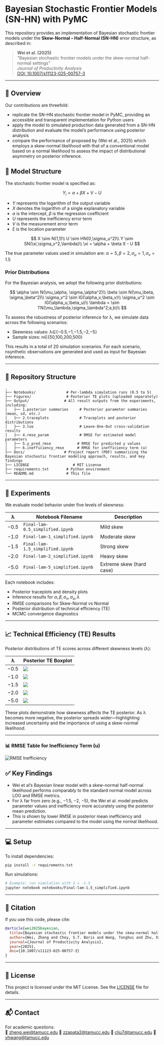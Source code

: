 # Bayesian Stochastic Frontier Models (SN-HN) with PyMC

This repository provides an implementation of Bayesian stochastic frontier models under the **Skew-Normal – Half-Normal (SN-HN)** error structure, as described in:

> **Wei et al. (2025)**  
> "Bayesian stochastic frontier models under the skew-normal half-normal settings"  
> _Journal of Productivity Analysis_  
> [DOI: 10.1007/s11123-025-00757-3](https://doi.org/10.1007/s11123-025-00757-3)

---

## 📌 Overview

Our contributions are threefold:

- replicate the SN-HN stochastic frontier model in PyMC, providing an accessible and transparent implementation for Python users
- apply the model to simulated production data generated from a SN-HN distribution and evaluate the model’s performance using posterior analysis
- compare the performance of proposed by (Wei et al., 2025) which employs a skew-normal likelihood with that of a conventional model based on a normal likelihood to assess the impact of distributional asymmetry on posterior
inference.



## 🧠 Model Structure

The stochastic frontier model is specified as:

$$
Y_i = \alpha + \beta X + V - U
$$

- $Y$ represents the logarithm of the output variable
- $X$ denotes the logarithm of a single explanatory variable
- $\alpha$ is the intercept, $β$ is the regression coefficient
- $U$ represents the inefficiency error term
- $V$ is the measurement error term
- $\xi$ is the location parameter

$$
X \sim N(1,1)\\
U \sim HN(0,\sigma_u^2)\\
Y \sim SN(\xi,\sigma_v^2,\lambda)\\
\xi = \alpha + \beta X - U
$$

The true parameter values used in simulation are:
$\alpha= 5, β = 2, σ_u = 1, σ_v = 1.5$


### Prior Distributions
For the Bayesian analysis, we adopt the following prior distributions:

$$
\alpha \sim N(\mu_\alpha, \sigma_\alpha^2)\\
\beta \sim N(\mu_\beta, \sigma_\beta^2)\\
\sigma_v^2 \sim IG(\alpha_v,\beta_v)\\
\sigma_u^2 \sim IG(\alpha_u,\beta_u)\\
\lambda = \sim TN(\mu_\lambda,\sigma_\lambda^2;a,b)\\
$$


To assess the robustness of posterior inference for λ, we simulate data across the following
scenarios:
- Skewness values: λ∈{−0.5,−1,−1.5,−2,−5}
- Sample sizes: n∈{50,100,200,500}

This results in a total of 20 simulation scenarios. For each scenario, nsynthetic observations
are generated and used as input for Bayesian inference.


---

## 📁 Repository Structure

```
.
├── Notebooks/              # Per-lambda simulation runs (0.5 to 5)
├── Figures/                # Posterior TE plots (uploaded separately)
├── Output/                # All result outputs from the experiments, including:
│   ├── 1.posterior summaries     # Posterior parameter summaries (mean, sd, etc.)
│   ├── 2.traceplots              # Traceplots and posterior distributions
│   ├── 3.loo                     # Leave-One-Out cross-validation results
│   ├── 4.rmse_param              # RMSE for estimated model parameters
│   ├── 5.y_pred_rmse            # RMSE for predicted y values
│   ├── 6.inefficiency_rmse      # RMSE for inefficiency term (u)
├── Docs/                  # Project report (PDF) summarizing the Bayesian stochastic frontier modeling approach, results, and key findings
├── LICENSE                    # MIT License
├── requirements.txt        # Python environment
└── README.md               # This file
```

---

## 🔬 Experiments

We evaluate model behavior under five levels of skewness:

| λ       | Notebook Filename                | Description             |
|---------|----------------------------------|--------------------------|
| −0.5    | `Final-lam-0.5_simplified.ipynb` | Mild skew                |
| −1.0    | `Final-lam-1_simplified.ipynb`   | Moderate skew            |
| −1.5    | `Final-lam-1.5_simplified.ipynb` | Strong skew              |
| −2.0    | `Final-lam-2_simplified.ipynb`   | Heavy skew               |
| −5.0    | `Final-lam-5_simplified.ipynb`   | Extreme skew (hard case) |

Each notebook includes:

- Posterior traceplots and density plots
- Inference results for $\alpha, \beta, \sigma_v, \sigma_u, \lambda$
- RMSE comparisons for Skew-Normal vs Normal
- Posterior distribution of technical efficiency (TE)
- MCMC convergence diagnostics

---

## 📈 Technical Efficiency (TE) Results

Posterior distributions of TE scores across different skewness levels (λ):

| λ       | Posterior TE Boxplot |
|---------|----------------------|
| −0.5    | ![](Figures/tp0.5_resized.png) |
| −1.0    | ![](Figures/tp1_resized.png)   |
| −1.5    | ![](Figures/tp1.5_resized.png) |
| −2.0    | ![](Figures/tp2_resized.png)   |
| −5.0    | ![](Figures/tp5_resized.png)   |

These plots demonstrate how skewness affects the TE posterior. As λ becomes more negative, the posterior spreads wider—highlighting increased uncertainty and the importance of using a skew-normal likelihood.

---

### 📊 RMSE Table for Inefficiency Term (u)

![RMSE Inefficiency](Figures/rmse_inefficiency.png)


## ✅ Key Findings

- Wei et al’s Bayesian linear model with a skew-normal half-normal likelihood performs comparably to the standard normal model across LOO and RMSE metrics.
- For λ far from zero (e.g., −1.5, −2, −5), the Wei et al. model predicts parameter values and inefficiency more accurately using the posterior mean prediction.
- This is shown by lower RMSE in posterior mean inefficiency and parameter estimates compared to the model using the normal likelihood.
---

## 💻 Setup

To install dependencies:

```bash
pip install -r requirements.txt
```

Run simulations:

```bash
# Example: run simulation with λ = -1.5
jupyter notebook notebooks/Final-lam-1.5_simplified.ipynb
```

---

## 📄 Citation

If you use this code, please cite:

```bibtex
@article{wei2025bayesian,
  title={Bayesian stochastic frontier models under the skew-normal half-normal settings},
  author={Wei, Zheng and Choy, S.T. Boris and Wang, Tonghui and Zhu, Xiaonan},
  journal={Journal of Productivity Analysis},
  year={2025},
  doi={10.1007/s11123-025-00757-3}
}
```
---

## 📄 License

This project is licensed under the MIT License. See the [LICENSE](LICENSE) file for details.

---

## 📬 Contact

For academic questions:  
📧 [zheng.wei@tamucc.edu](mailto:zheng.wei@tamucc.edu)
📧 [zzapata2@tamucc.edu](mailto:zzapata2@tamucc.edu)
📧 [cliu7@tamucc.edu](mailto:cliu@tamucc.edu)
📧 [yhwang@tamucc.edu](mailto:yhwang@tamucc.edu)

